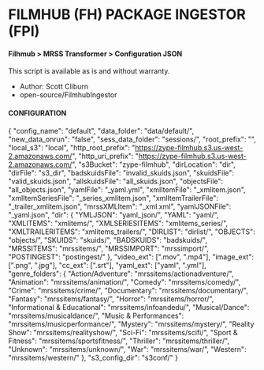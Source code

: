 # FILMHUB (FH) PACKAGE INGESTOR (FPI)
#### Filhmub > MRSS Transformer > Configuration JSON
This script is available as is and without warranty.

- Author: Scott Cliburn
- open-source/FilmhubIngestor

#### CONFIGURATION
{
    "config_name": "default",
    "data_folder": "data/default/",
    "new_data_onrun": "false",
    "sess_data_folder": "sessions/",
    "root_prefix": "",
    "local_s3": "local",
    "http_root_prefix": "https://zype-filmhub.s3.us-west-2.amazonaws.com/",
    "http_uri_prefix": "https://zype-filmhub.s3.us-west-2.amazonaws.com/",
    "s3Bucket": "zype-filmhub",
    "dirLocation": "dir",
    "dirFile": "s3_dir",
    "badskuidsFile": "invalid_skuids.json",
    "skuidsFile": "valid_skuids.json",
    "allskuidsFile": "all_skuids.json",
    "objectsFile": "all_objects.json",
    "yamlFile": "_yaml.yml",
    "xmlItemFile": "_xmlitem.json",
    "xmlItemSeriesFile": "_series_xmlitem.json",
    "xmlItemTrailerFile": "_trailer_xmlitem.json",
    "mrssXMLItem": "_xml.xml",
    "yamlJSONFile": "_yaml.json",
    "dir": {
        "YMLJSON": "yaml_json/",
        "YAML": "yaml/",
        "XMLITEMS": "xmlitems/",
        "XMLSERIESITEMS": "xmlitems_series/",
        "XMLTRAILERITEMS": "xmlitems_trailers/",
        "DIRLIST": "dirlist/",
        "OBJECTS": "objects/",
        "SKUIDS": "skuids/",
        "BADSKUIDS": "badskuids/",
        "MRSSITEMS": "mrssitems/",
        "MRSSIMPORT": "mrssimport/",
        "POSTINGEST": "postingest/"
    },
    "video_ext": [".mov", ".mp4"],
    "image_ext": [".png", ".jpg"],
    "cc_ext": [".srt"],
    "yaml_ext": ["yaml", ".yml"],
    "genre_folders": {
        "Action/Adventure": "mrssitems/actionadventure/",
        "Animation": "mrssitems/animation/",
        "Comedy": "mrssitems/comedy/",
        "Crime": "mrssitems/crime/",
        "Documentary": "mrssitems/documentary/",
        "Fantasy": "mrssitems/fantasy/",
        "Horror": "mrssitems/horror/",
        "Informational & Educational": "mrssitems/infoandedu/",
        "Musical/Dance": "mrssitems/musicaldance/",
        "Music & Performances": "mrssitems/musicperformance/",
        "Mystery": "mrssitems/mystery/",
        "Reality Show": "mrssitems/realityshow/",
        "Sci-Fi": "mrssitems/scifi/",
        "Sport & Fitness": "mrssitems/sportsfitness/",
        "Thriller": "mrssitems/thriller/",
        "Unknown": "mrssitems/unknown/",
        "War": "mrssitems/war/",
        "Western": "mrssitems/western/"
    },
    "s3_config_dir": "s3conf/"
}

